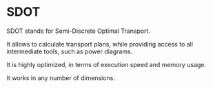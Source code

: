 SDOT
====

SDOT stands for Semi-Discrete Optimal Transport.

It allows to calculate transport plans, while providing access to all intermediate tools, such as power diagrams.

It is highly optimized, in terms of execution speed and memory usage.

It works in any number of dimensions.